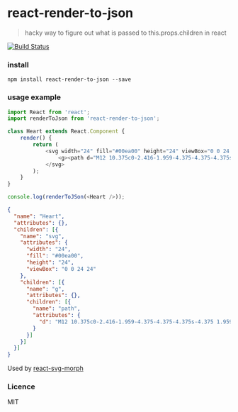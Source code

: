 # react-render-to-json

> hacky way to figure out what is passed to this.props.children in react

[![Build Status](https://semaphoreci.com/api/v1/gorangajic/react-render-to-json/branches/master/badge.svg)](https://semaphoreci.com/gorangajic/react-render-to-json)

### install

```
npm install react-render-to-json --save
```

### usage example

```javascript
import React from 'react';
import renderToJson from 'react-render-to-json';

class Heart extends React.Component {
    render() {
        return (
            <svg width="24" fill="#00ea00" height="24" viewBox="0 0 24 24">
                <g><path d="M12 10.375c0-2.416-1.959-4.375-4.375-4.375s-4.375 1.959-4.375 4.375c0 1.127.159 2.784 1.75 4.375l7 5.25s5.409-3.659 7-5.25 1.75-3.248 1.75-4.375c0-2.416-1.959-4.375-4.375-4.375s-4.375 1.959-4.375 4.375"/></g>
            </svg>
        );
    }
}

console.log(renderToJSon(<Heart />));

```

```json
{
  "name": "Heart",
  "attributes": {},
  "children": [{
    "name": "svg",
    "attributes": {
      "width": "24",
      "fill": "#00ea00",
      "height": "24",
      "viewBox": "0 0 24 24"
    },
    "children": [{
      "name": "g",
      "attributes": {},
      "children": [{
        "name": "path",
        "attributes": {
          "d": "M12 10.375c0-2.416-1.959-4.375-4.375-4.375s-4.375 1.959-4.375 4.375c0 1.127.159 2.784 1.75 4.375l7 5.25s5.409-3.659 7-5.25 1.75-3.248 1.75-4.375c0-2.416-1.959-4.375-4.375-4.375s-4.375 1.959-4.375 4.375"
        }
      }]
    }]
  }]
}

```

Used by [react-svg-morph](https://github.com/gorangajic/react-svg-morph/)

### Licence

MIT
